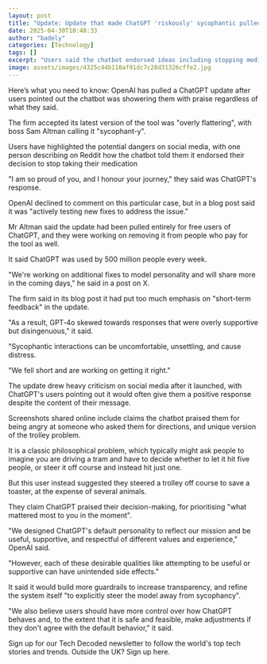 ```yaml
---
layout: post
title: "Update: Update that made ChatGPT 'riskously' sycophantic pulled"
date: 2025-04-30T10:48:33
author: "badely"
categories: [Technology]
tags: []
excerpt: "Users said the chatbot endorsed ideas including stopping medication and getting angry at strangers"
image: assets/images/4325c44b110af91dc7c28d31326cffe2.jpg
---
```


Here’s what you need to know: OpenAI has pulled a ChatGPT update after users pointed out the chatbot was showering them with praise regardless of what they said.

The firm accepted its latest version of the tool was "overly flattering", with boss Sam Altman calling it "sycophant-y".

Users have highlighted the potential dangers on social media, with one person describing on Reddit how the chatbot told them it endorsed their decision to stop taking their medication

"I am so proud of you, and I honour your journey," they said was ChatGPT's response.

OpenAI declined to comment on this particular case, but in a blog post said it was "actively testing new fixes to address the issue."

Mr Altman said the update had been pulled entirely for free users of ChatGPT, and they were working on removing it from people who pay for the tool as well.

It said ChatGPT was used by 500 million people every week.

"We're working on additional fixes to model personality and will share more in the coming days," he said in a post on X.

The firm said in its blog post it had put too much emphasis on "short-term feedback" in the update.

"As a result, GPT‑4o skewed towards responses that were overly supportive but disingenuous," it said.

"Sycophantic interactions can be uncomfortable, unsettling, and cause distress. 

"We fell short and are working on getting it right."

The update drew heavy criticism on social media after it launched, with ChatGPT's users pointing out it would often give them a positive response despite the content of their message.

Screenshots shared online include claims the chatbot praised them for being angry at someone who asked them for directions, and unique version of the trolley problem.

It is a classic philosophical problem, which typically might ask people to imagine you are driving a tram and have to decide whether to let it hit five people, or steer it off course and instead hit just one.

But this user instead suggested they steered a trolley off course to save a toaster, at the expense of several animals.

They claim ChatGPT praised their decision-making, for prioritising "what mattered most to you in the moment".

"We designed ChatGPT's default personality to reflect our mission and be useful, supportive, and respectful of different values and experience," OpenAI said. 

"However, each of these desirable qualities like attempting to be useful or supportive can have unintended side effects."

It said it would build more guardrails to increase transparency, and refine the system itself "to explicitly steer the model away from sycophancy".

"We also believe users should have more control over how ChatGPT behaves and, to the extent that it is safe and feasible, make adjustments if they don't agree with the default behavior," it said.

Sign up for our Tech Decoded newsletter to follow the world's top tech stories and trends. Outside the UK? Sign up here.

